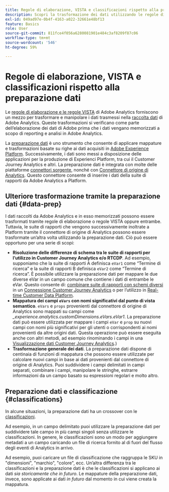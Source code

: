 ```yaml
---
title: Regole di elaborazione, VISTA e classificazioni rispetto alla preparazione dati per il connettore di origine di Analytics
description: Scopri la trasformazione dei dati utilizzando le regole di elaborazione e VISTA rispetto all’utilizzo della preparazione dati
exl-id: 049ad97e-0b4f-4163-a022-32661e48bf13
feature: Basics
role: User
source-git-commit: 811fce4f056a6280081901e484c3af8209f87c06
workflow-type: tm+mt
source-wordcount: '546'
ht-degree: 59%

---
```


# Regole di elaborazione, VISTA e classificazioni rispetto alla preparazione dati

Le [regole di elaborazione e le regole VISTA](https://experienceleague.adobe.com/docs/analytics/admin/admin-tools/processing-rules/processing-rules-configuration/processing-rule-order.html?lang=it) di Adobe Analytics forniscono un mezzo per trasformare e manipolare i dati trasmessi nella [raccolta dati](https://experienceleague.adobe.com/docs/analytics/analyze/reports-analytics/reporting-interface/overview-data-collection.html?lang=it) di Adobe Analytics. Queste trasformazioni si verificano come parte dell’elaborazione dei dati di Adobe prima che i dati vengano memorizzati a scopo di reporting e analisi in Adobe Analytics.

La [preparazione dati](https://experienceleague.adobe.com/docs/experience-platform/data-prep/home.html?lang=it) è uno strumento che consente di applicare mappature e trasformazioni basate su righe ai dati acquisiti in [Adobe Experience Platform](https://experienceleague.adobe.com/docs/experience-platform.html?lang=it). Successivamente, i dati sono messi a disposizione delle applicazioni per la produzione di Experienci Platform, tra cui il Customer Journey Analytics e altri. La preparazione dati è integrata con molte delle piattaforme [connettori sorgente](https://experienceleague.adobe.com/docs/experience-platform/sources/home.html?lang=it), nonché con [Connettore di origine di Analytics](https://experienceleague.adobe.com/docs/experience-platform/sources/ui-tutorials/create/adobe-applications/analytics.html?lang=it). Questo connettore consente di inserire i dati della suite di rapporti da Adobe Analytics a Platform.

## Ulteriore trasformazione tramite la preparazione dati {#data-prep}

I dati raccolti da Adobe Analytics e in esso memorizzati possono essere trasformati tramite regole di elaborazione o regole VISTA oppure entrambe. Tuttavia, le suite di rapporti che vengono successivamente inoltrate a Platform tramite il connettore di origine di Analytics possono essere trasformate un’altra volta utilizzando la preparazione dati. Ciò può essere opportuno per una serie di scopi:

* **Risoluzione delle differenze di schema tra le suite di rapporti per l’utilizzo in Customer Journey Analytics e/o RTCDP**. Ad esempio, supponiamo che la suite di rapporti A definisca `eVar1` come “Termine di ricerca” e la suite di rapporti B definisca `eVar2` come “Termine di ricerca”. È possibile utilizzare la preparazione dati per mappare le due diverse eVar in un campo comune che contiene i dati di entrambe le eVar. Questo consente di: [combinare suite di rapporti con schemi diversi](https://experienceleague.adobe.com/docs/analytics-platform/using/cja-usecases/combine-report-suites.html?lang=it) in un [Connessione Customer Journey Analytics](/help/connections/overview.md) o per l’utilizzo in [Real-time Customer Data Platform](https://experienceleague.adobe.com/docs/platform-learn/tutorials/application-services/rtcdp/understanding-the-real-time-customer-data-platform.html?lang=it).
* **Mappatura dei campi `eVars` con nomi significativi dal punto di vista semantico**. `eVars` e `props` provenienti dal connettore di origine di Analytics sono mappati su campi come _\_experience.analytics.customDimensions.eVars.eVar1_. La preparazione dati può essere utilizzata per mappare i campi `eVar` e `prop` su nuovi campi con nomi più significativi per gli utenti o corrispondenti ai nomi provenienti da altre origini dati. Questa operazione può essere eseguita anche con altri metodi, ad esempio rinominando i campi in una [Visualizzazione dati Customer Journey Analytics](/help/data-views/create-dataview.md).)
* **Trasformazione generale dei dati**. La preparazione dati dispone di centinaia di funzioni di mappatura che possono essere utilizzate per calcolare nuovi campi in base ai dati provenienti dal connettore di origine di Analytics. Puoi suddividere i campi delimitati in campi separati, combinare i campi, manipolare le stringhe, estrarre informazioni da un campo basato su espressioni regolari e molto altro.

## Preparazione dati e classificazione {#classifications}

In alcune situazioni, la preparazione dati ha un crossover con le [classificazioni](https://experienceleague.adobe.com/docs/analytics/components/classifications/c-classifications.html?lang=it).

Ad esempio, in un campo delimitato puoi utilizzare la preparazione dati per suddividere tale campo in più campi singoli senza utilizzare le classificazioni. In genere, le classificazioni sono un modo per aggiungere metadati a un campo caricando un file di ricerca fornito al di fuori del flusso degli eventi di Analytics in arrivo.

Ad esempio, puoi caricare un file di classificazione che raggruppa le SKU in &quot;dimensioni&quot;, &quot;marchio&quot;, &quot;colore&quot;, ecc. Un’altra differenza tra le classificazioni e la preparazione dati è che le classificazioni si applicano ai dati _sia storicamente che in futuro_. Le mappature della preparazione dati, invece, sono applicate ai dati _in futuro_ dal momento in cui viene creata la mappatura.
